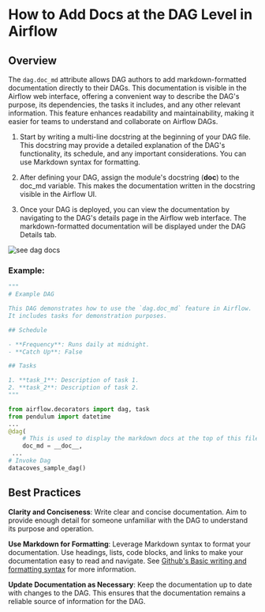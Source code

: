# How to Add Docs at the DAG Level in Airflow

## Overview
The `dag.doc_md` attribute allows DAG authors to add markdown-formatted documentation directly to their DAGs. This documentation is visible in the Airflow web interface, offering a convenient way to describe the DAG's purpose, its dependencies, the tasks it includes, and any other relevant information. This feature enhances readability and maintainability, making it easier for teams to understand and collaborate on Airflow DAGs.

1. Start by writing a multi-line docstring at the beginning of your DAG file. This docstring may provide a detailed explanation of the DAG's functionality, its schedule, and any important considerations. You can use Markdown syntax for formatting.
   
2. After defining your DAG, assign the module's docstring (__doc__) to the doc_md variable. This makes the documentation written in the docstring visible in the Airflow UI.
   
3. Once your DAG is deployed, you can view the documentation by navigating to the DAG's details page in the Airflow web interface. The markdown-formatted documentation will be displayed under the DAG Details tab.

![see dag docs](./assets/see-dag-docs.gif)

### Example: 
```python
"""
# Example DAG

This DAG demonstrates how to use the `dag.doc_md` feature in Airflow.
It includes tasks for demonstration purposes.

## Schedule

- **Frequency**: Runs daily at midnight.
- **Catch Up**: False

## Tasks

1. **task_1**: Description of task 1.
2. **task_2**: Description of task 2.
"""

from airflow.decorators import dag, task
from pendulum import datetime
...
@dag(
    # This is used to display the markdown docs at the top of this file in the Airflow UI when viewing a DAG
    doc_md = __doc__,
 ...
# Invoke Dag
datacoves_sample_dag()

```

## Best Practices
**Clarity and Conciseness**: Write clear and concise documentation. Aim to provide enough detail for someone unfamiliar with the DAG to understand its purpose and operation.

**Use Markdown for Formatting**: Leverage Markdown syntax to format your documentation. Use headings, lists, code blocks, and links to make your documentation easy to read and navigate. See <a href="https://docs.github.com/en/get-started/writing-on-github/getting-started-with-writing-and-formatting-on-github/basic-writing-and-formatting-syntax" target="_blank" rel="noopener">Github's Basic writing and formatting syntax</a> for more information.

**Update Documentation as Necessary**: Keep the documentation up to date with changes to the DAG. This ensures that the documentation remains a reliable source of information for the DAG.